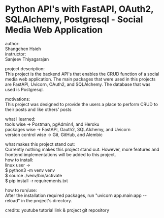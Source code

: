 # Python API's with FastAPI, OAuth2, SQLAlchemy, Postgresql - Social Media Web Application
author:<br/>
Shangchen Hsieh<br/>
instructor: <br/>
Sanjeev Thiyagarajan<br/>

project description:<br/>
This project is the backend API's that enables the CRUD function of a social media web application.
The main packages that were used in this projects are FastAPI, Uvicorn, OAuth2, and SQLAlchemy.
The database that was used is Postgresql. <br/>

motivations: <br/>
This project was designed to provide the users a place to perform CRUD to their posts and like others' posts <br/>

what I learned: <br/>
tools wise -> Postman, pgAdmin4, and Heroku <br/>
packages wise -> FastAPI, Oauth2, SQLAlchemy, and Uvicorn <br/>
version control wise -> Git, GitHub, and Alembic <br/>

what makes this project stand out:<br/>
Currently nothing makes this project stand out. However, more features and frontend implementations will be added to this project.
<br/>
how to install:<br/>
linux user -> <br/>
$ python3 -m venv venv <br/>
$ source ./venv/bin/activate <br/>
$ pip install -r requirements.txt <br/>

how to run/use: <br/>
After the installation required packages, run "uvicorn app.main:app --reload" in the project's directory. <br/>

credits: youtube tutorial link & project git repository